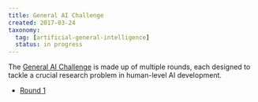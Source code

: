 ```yaml
---
title: General AI Challenge
created: 2017-03-24
taxonomy:
  tag: [artificial-general-intelligence]
  status: in progress
---
```


The [General AI Challenge](https://www.general-ai-challenge.org/) is made up of multiple rounds, each designed to tackle a crucial research problem in human-level AI development.

* [Round 1](round-1/article.md)
